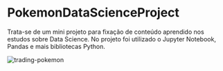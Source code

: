 # PokemonDataScienceProject
Trata-se de um mini projeto para fixação de conteúdo aprendido nos estudos sobre Data Science. No projeto foi utilizado o Jupyter Notebook, Pandas e mais bibliotecas Python.

![trading-pokemon](https://user-images.githubusercontent.com/46009433/98991176-40ae5680-250a-11eb-99ef-eb7f87bcce0c.gif)
